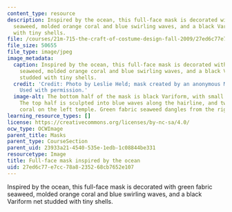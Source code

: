 ```yaml
---
content_type: resource
description: Inspired by the ocean, this full-face mask is decorated with green fabric
  seaweed, molded orange coral and blue swirling waves, and a black Variform net studded
  with tiny shells.
file: /courses/21m-715-the-craft-of-costume-design-fall-2009/27ed6c77e7cc78a8235268cb7652e107_IMG_0713.jpg
file_size: 50655
file_type: image/jpeg
image_metadata:
  caption: Inspired by the ocean, this full-face mask is decorated with green fabric
    seaweed, molded orange coral and blue swirling waves, and a black Variform net
    studded with tiny shells.
  credit: 'Credit: Photo by Leslie Held; mask created by an anonymous MIT student.
    Used with permission.'
  image-alt: The bottom half of the mask is black Variform, with small shells attached.
    The top half is sculpted into blue waves along the hairline, and twisted orange
    coral on the left temple. Green fabric seaweed dangles from the right cheek.
learning_resource_types: []
license: https://creativecommons.org/licenses/by-nc-sa/4.0/
ocw_type: OCWImage
parent_title: Masks
parent_type: CourseSection
parent_uid: 23933a21-4540-535e-1edb-1c08844be331
resourcetype: Image
title: Full-face mask inspired by the ocean
uid: 27ed6c77-e7cc-78a8-2352-68cb7652e107
---
```

Inspired by the ocean, this full-face mask is decorated with green fabric seaweed, molded orange coral and blue swirling waves, and a black Variform net studded with tiny shells.